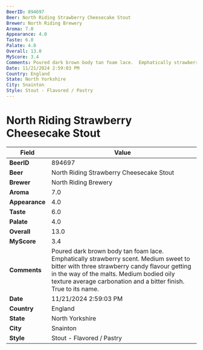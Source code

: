 ```yaml
---
BeerID: 894697
Beer: North Riding Strawberry Cheesecake Stout
Brewer: North Riding Brewery
Aroma: 7.0
Appearance: 4.0
Taste: 6.0
Palate: 4.0
Overall: 13.0
MyScore: 3.4
Comments: Poured dark brown body tan foam lace.  Emphatically strawberry scent. Medium sweet to bitter with three strawberry candy flavour getting in the way of the malts. Medium bodied oily texture average carbonation and a bitter finish.  True to its name.
Date: 11/21/2024 2:59:03 PM
Country: England
State: North Yorkshire
City: Snainton
Style: Stout - Flavored / Pastry
---
```


# North Riding Strawberry Cheesecake Stout

| Field         | Value |
|---------------|-------|
| **BeerID** | 894697 |
| **Beer** | North Riding Strawberry Cheesecake Stout |
| **Brewer** | North Riding Brewery |
| **Aroma** | 7.0 |
| **Appearance** | 4.0 |
| **Taste** | 6.0 |
| **Palate** | 4.0 |
| **Overall** | 13.0 |
| **MyScore** | 3.4 |
| **Comments** | Poured dark brown body tan foam lace.  Emphatically strawberry scent. Medium sweet to bitter with three strawberry candy flavour getting in the way of the malts. Medium bodied oily texture average carbonation and a bitter finish.  True to its name. |
| **Date** | 11/21/2024 2:59:03 PM |
| **Country** | England |
| **State** | North Yorkshire |
| **City** | Snainton |
| **Style** | Stout - Flavored / Pastry |
